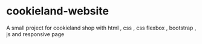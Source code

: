 # cookieland-website
A small project for cookieland shop with html , css , css flexbox , bootstrap , js and responsive page 
